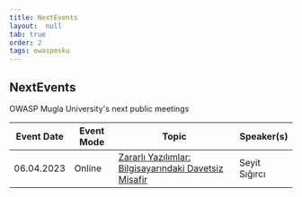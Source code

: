 ```yaml
---
title: NextEvents
layout:  null
tab: true
order: 2
tags: owaspmsku
---
```


## NextEvents

OWASP Mugla University's next public meetings

Event Date | Event Mode | Topic | Speaker(s)
--- | --- | --- | ---
06.04.2023 | Online | [Zararlı Yazılımlar: Bilgisayarındaki Davetsiz Misafir](https://www.meetup.com/owasp-mugla-university-student-chapter/events/292699002/) | Seyit Sığırcı
